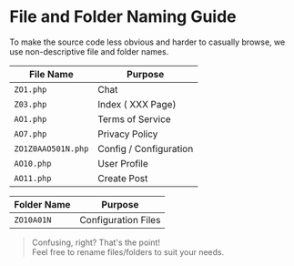 # File and Folder Naming Guide

To make the source code less obvious and harder to casually browse, we use non-descriptive file and folder names.

| File Name          | Purpose                |
|--------------------|------------------------|
| `ZO1.php`          | Chat                   |
| `Z03.php`          | Index ( XXX Page)      |
| `AO1.php`          | Terms of Service       |
| `AO7.php`          | Privacy Policy         |
| `ZO1Z0AAO501N.php` | Config / Configuration |
| `AO10.php`         | User Profile           |
| `AO11.php`         | Create Post            |

| Folder Name        | Purpose                |
|--------------------|------------------------|
| `ZO10A01N`         | Configuration Files    |

> Confusing, right? That's the point!  
> Feel free to rename files/folders to suit your needs.
